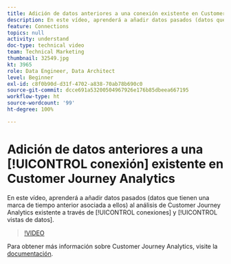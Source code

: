 ```yaml
---
title: Adición de datos anteriores a una conexión existente en Customer Journey Analytics
description: En este vídeo, aprenderá a añadir datos pasados (datos que tienen una marca de tiempo anterior asociada a ellos) al análisis de Customer Journey Analytics de Adobe existente mediante conexiones y vistas de datos.
feature: Connections
topics: null
activity: understand
doc-type: technical video
team: Technical Marketing
thumbnail: 32549.jpg
kt: 3965
role: Data Engineer, Data Architect
level: Beginner
exl-id: c8f0b90d-d31f-4702-a838-70ab78b690c0
source-git-commit: dcce691a53200504967926e176b85dbeea667195
workflow-type: ht
source-wordcount: '99'
ht-degree: 100%

---
```


# Adición de datos anteriores a una [!UICONTROL conexión] existente en Customer Journey Analytics

En este vídeo, aprenderá a añadir datos pasados (datos que tienen una marca de tiempo anterior asociada a ellos) al análisis de Customer Journey Analytics existente a través de [!UICONTROL conexiones] y [!UICONTROL vistas de datos].

>[!VIDEO](https://video.tv.adobe.com/v/32549/?quality=12)

Para obtener más información sobre Customer Journey Analytics, visite la [documentación](https://docs.adobe.com/content/help/es-ES/analytics-platform/using/cja-landing.html).
